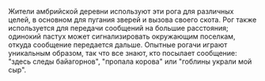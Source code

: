 Жители амбрийской деревни используют эти рога для различных целей, в основном для пугания зверей и вызова своего скота. Рог также используется для передачи сообщений на большие расстояния; одинокий пастух может сигнализировать окружающим поселкам, откуда сообщение передается дальше. Опытные рогачи играют уникальным образом, так что все знают, кто посылает сообщение: "здесь следы байагорнов", "пропала корова" или "гоблины украли мой сыр".